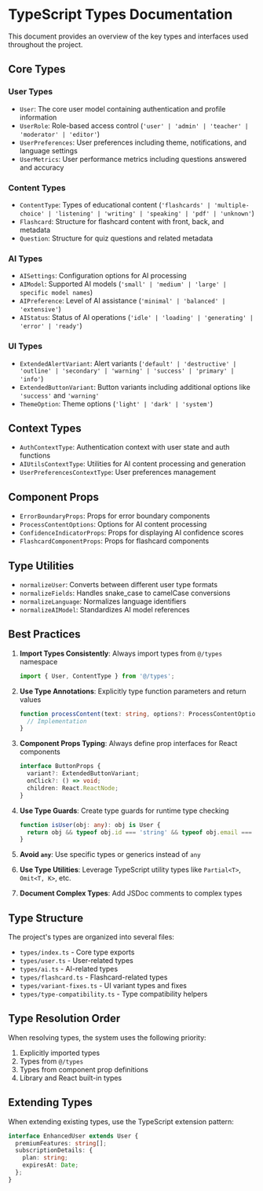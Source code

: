 
# TypeScript Types Documentation

This document provides an overview of the key types and interfaces used throughout the project.

## Core Types

### User Types

- `User`: The core user model containing authentication and profile information
- `UserRole`: Role-based access control (`'user' | 'admin' | 'teacher' | 'moderator' | 'editor'`)
- `UserPreferences`: User preferences including theme, notifications, and language settings
- `UserMetrics`: User performance metrics including questions answered and accuracy

### Content Types

- `ContentType`: Types of educational content (`'flashcards' | 'multiple-choice' | 'listening' | 'writing' | 'speaking' | 'pdf' | 'unknown'`)
- `Flashcard`: Structure for flashcard content with front, back, and metadata
- `Question`: Structure for quiz questions and related metadata

### AI Types

- `AISettings`: Configuration options for AI processing
- `AIModel`: Supported AI models (`'small' | 'medium' | 'large' | specific model names`)
- `AIPreference`: Level of AI assistance (`'minimal' | 'balanced' | 'extensive'`)
- `AIStatus`: Status of AI operations (`'idle' | 'loading' | 'generating' | 'error' | 'ready'`)

### UI Types

- `ExtendedAlertVariant`: Alert variants (`'default' | 'destructive' | 'outline' | 'secondary' | 'warning' | 'success' | 'primary' | 'info'`)
- `ExtendedButtonVariant`: Button variants including additional options like `'success'` and `'warning'`
- `ThemeOption`: Theme options (`'light' | 'dark' | 'system'`)

## Context Types

- `AuthContextType`: Authentication context with user state and auth functions
- `AIUtilsContextType`: Utilities for AI content processing and generation
- `UserPreferencesContextType`: User preferences management

## Component Props

- `ErrorBoundaryProps`: Props for error boundary components
- `ProcessContentOptions`: Options for AI content processing
- `ConfidenceIndicatorProps`: Props for displaying AI confidence scores
- `FlashcardComponentProps`: Props for flashcard components

## Type Utilities

- `normalizeUser`: Converts between different user type formats
- `normalizeFields`: Handles snake_case to camelCase conversions
- `normalizeLanguage`: Normalizes language identifiers
- `normalizeAIModel`: Standardizes AI model references

## Best Practices

1. **Import Types Consistently**: Always import types from `@/types` namespace
   ```typescript
   import { User, ContentType } from '@/types';
   ```

2. **Use Type Annotations**: Explicitly type function parameters and return values
   ```typescript
   function processContent(text: string, options?: ProcessContentOptions): Promise<string> {
     // Implementation
   }
   ```

3. **Component Props Typing**: Always define prop interfaces for React components
   ```typescript
   interface ButtonProps {
     variant?: ExtendedButtonVariant;
     onClick?: () => void;
     children: React.ReactNode;
   }
   ```

4. **Use Type Guards**: Create type guards for runtime type checking
   ```typescript
   function isUser(obj: any): obj is User {
     return obj && typeof obj.id === 'string' && typeof obj.email === 'string';
   }
   ```

5. **Avoid `any`**: Use specific types or generics instead of `any`

6. **Use Type Utilities**: Leverage TypeScript utility types like `Partial<T>`, `Omit<T, K>`, etc.

7. **Document Complex Types**: Add JSDoc comments to complex types

## Type Structure

The project's types are organized into several files:

- `types/index.ts` - Core type exports 
- `types/user.ts` - User-related types
- `types/ai.ts` - AI-related types
- `types/flashcard.ts` - Flashcard-related types
- `types/variant-fixes.ts` - UI variant types and fixes
- `types/type-compatibility.ts` - Type compatibility helpers

## Type Resolution Order

When resolving types, the system uses the following priority:

1. Explicitly imported types
2. Types from `@/types`
3. Types from component prop definitions
4. Library and React built-in types

## Extending Types

When extending existing types, use the TypeScript extension pattern:

```typescript
interface EnhancedUser extends User {
  premiumFeatures: string[];
  subscriptionDetails: {
    plan: string;
    expiresAt: Date;
  };
}
```
